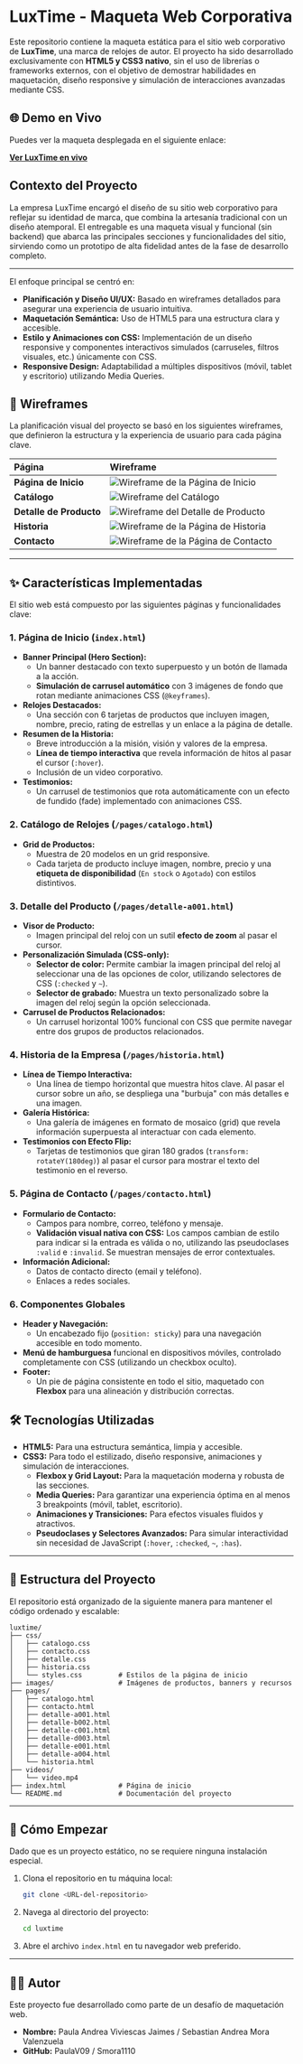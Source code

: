 # LuxTime - Maqueta Web Corporativa

Este repositorio contiene la maqueta estática para el sitio web corporativo de **LuxTime**, una marca de relojes de autor. El proyecto ha sido desarrollado exclusivamente con **HTML5 y CSS3 nativo**, sin el uso de librerías o frameworks externos, con el objetivo de demostrar habilidades en maquetación, diseño responsive y simulación de interacciones avanzadas mediante CSS.

## 🌐 Demo en Vivo

Puedes ver la maqueta desplegada en el siguiente enlace:

[**Ver LuxTime en vivo**](https://luxtimeblog.netlify.app/) 

## Contexto del Proyecto

La empresa LuxTime encargó el diseño de su sitio web corporativo para reflejar su identidad de marca, que combina la artesanía tradicional con un diseño atemporal. El entregable es una maqueta visual y funcional (sin backend) que abarca las principales secciones y funcionalidades del sitio, sirviendo como un prototipo de alta fidelidad antes de la fase de desarrollo completo.

---

El enfoque principal se centró en:

- **Planificación y Diseño UI/UX:** Basado en wireframes detallados para asegurar una experiencia de usuario intuitiva.
- **Maquetación Semántica:** Uso de HTML5 para una estructura clara y accesible.
- **Estilo y Animaciones con CSS:** Implementación de un diseño responsive y componentes interactivos simulados (carruseles, filtros visuales, etc.) únicamente con CSS.
- **Responsive Design:** Adaptabilidad a múltiples dispositivos (móvil, tablet y escritorio) utilizando Media Queries.

## 🎨 Wireframes

La planificación visual del proyecto se basó en los siguientes wireframes, que definieron la estructura y la experiencia de usuario para cada página clave.

| Página | Wireframe |
| :--- | :--- |
| **Página de Inicio** | ![Wireframe de la Página de Inicio](./images/wireframes/home.png) |
| **Catálogo** | ![Wireframe del Catálogo](./images/wireframes/catalogo.png) |
| **Detalle de Producto** | ![Wireframe del Detalle de Producto](./images/wireframes/detalle.png) |
| **Historia** | ![Wireframe de la Página de Historia](./images/wireframes/historia.png) |
| **Contacto** | ![Wireframe de la Página de Contacto](./images/wireframes/contacto.png) |

---

## ✨ Características Implementadas

El sitio web está compuesto por las siguientes páginas y funcionalidades clave:

### 1. Página de Inicio (`index.html`)
- **Banner Principal (Hero Section):**
  - Un banner destacado con texto superpuesto y un botón de llamada a la acción.
  - **Simulación de carrusel automático** con 3 imágenes de fondo que rotan mediante animaciones CSS (`@keyframes`).
- **Relojes Destacados:**
  - Una sección con 6 tarjetas de productos que incluyen imagen, nombre, precio, rating de estrellas y un enlace a la página de detalle.
- **Resumen de la Historia:**
  - Breve introducción a la misión, visión y valores de la empresa.
  - **Línea de tiempo interactiva** que revela información de hitos al pasar el cursor (`:hover`).
  - Inclusión de un video corporativo.
- **Testimonios:**
  - Un carrusel de testimonios que rota automáticamente con un efecto de fundido (fade) implementado con animaciones CSS.

### 2. Catálogo de Relojes (`/pages/catalogo.html`)
- **Grid de Productos:**
  - Muestra de 20 modelos en un grid responsive.
  - Cada tarjeta de producto incluye imagen, nombre, precio y una **etiqueta de disponibilidad** (`En stock` o `Agotado`) con estilos distintivos.

### 3. Detalle del Producto (`/pages/detalle-a001.html`)
- **Visor de Producto:**
  - Imagen principal del reloj con un sutil **efecto de zoom** al pasar el cursor.
- **Personalización Simulada (CSS-only):**
  - **Selector de color:** Permite cambiar la imagen principal del reloj al seleccionar una de las opciones de color, utilizando selectores de CSS (`:checked` y `~`).
  - **Selector de grabado:** Muestra un texto personalizado sobre la imagen del reloj según la opción seleccionada.
- **Carrusel de Productos Relacionados:**
  - Un carrusel horizontal 100% funcional con CSS que permite navegar entre dos grupos de productos relacionados.

### 4. Historia de la Empresa (`/pages/historia.html`)
- **Línea de Tiempo Interactiva:**
  - Una línea de tiempo horizontal que muestra hitos clave. Al pasar el cursor sobre un año, se despliega una "burbuja" con más detalles e una imagen.
- **Galería Histórica:**
  - Una galería de imágenes en formato de mosaico (grid) que revela información superpuesta al interactuar con cada elemento.
- **Testimonios con Efecto Flip:**
  - Tarjetas de testimonios que giran 180 grados (`transform: rotateY(180deg)`) al pasar el cursor para mostrar el texto del testimonio en el reverso.

### 5. Página de Contacto (`/pages/contacto.html`)
- **Formulario de Contacto:**
  - Campos para nombre, correo, teléfono y mensaje.
  - **Validación visual nativa con CSS:** Los campos cambian de estilo para indicar si la entrada es válida o no, utilizando las pseudoclases `:valid` e `:invalid`. Se muestran mensajes de error contextuales.
- **Información Adicional:**
  - Datos de contacto directo (email y teléfono).
  - Enlaces a redes sociales.

### 6. Componentes Globales
- **Header y Navegación:**
  - Un encabezado fijo (`position: sticky`) para una navegación accesible en todo momento.
- **Menú de hamburguesa** funcional en dispositivos móviles, controlado completamente con CSS (utilizando un checkbox oculto).
- **Footer:**
  - Un pie de página consistente en todo el sitio, maquetado con **Flexbox** para una alineación y distribución correctas.

## 🛠️ Tecnologías Utilizadas

- **HTML5:** Para una estructura semántica, limpia y accesible.
- **CSS3:** Para todo el estilizado, diseño responsive, animaciones y simulación de interacciones.
  - **Flexbox y Grid Layout:** Para la maquetación moderna y robusta de las secciones.
  - **Media Queries:** Para garantizar una experiencia óptima en al menos 3 breakpoints (móvil, tablet, escritorio).
  - **Animaciones y Transiciones:** Para efectos visuales fluidos y atractivos.
  - **Pseudoclases y Selectores Avanzados:** Para simular interactividad sin necesidad de JavaScript (`:hover`, `:checked`, `~`, `:has`).

---

## 📂 Estructura del Proyecto

El repositorio está organizado de la siguiente manera para mantener el código ordenado y escalable:

```
luxtime/
├── css/
│   ├── catalogo.css
│   ├── contacto.css
│   ├── detalle.css
│   ├── historia.css
│   └── styles.css         # Estilos de la página de inicio
├── images/                # Imágenes de productos, banners y recursos
├── pages/
│   ├── catalogo.html
│   ├── contacto.html
│   ├── detalle-a001.html
│   ├── detalle-b002.html
│   ├── detalle-c001.html
│   ├── detalle-d003.html
│   ├── detalle-e001.html
│   ├── detalle-a004.html
│   └── historia.html
├── videos/
│   └── video.mp4
├── index.html             # Página de inicio
└── README.md              # Documentación del proyecto
```

---

## 🚀 Cómo Empezar

Dado que es un proyecto estático, no se requiere ninguna instalación especial.

1. Clona el repositorio en tu máquina local:
   ```bash
   git clone <URL-del-repositorio>
   ```
2. Navega al directorio del proyecto:
   ```bash
   cd luxtime
   ```
3. Abre el archivo `index.html` en tu navegador web preferido.

---

## 👨‍💻 Autor

Este proyecto fue desarrollado como parte de un desafío de maquetación web.

- **Nombre:** Paula Andrea Viviescas Jaimes / Sebastian Andrea Mora Valenzuela
- **GitHub:** PaulaV09 / Smora1110
